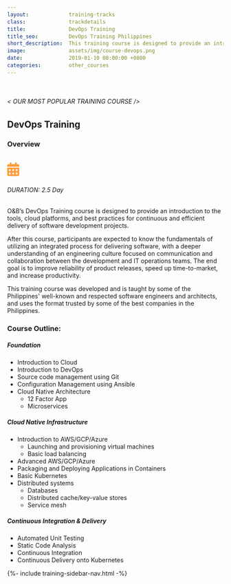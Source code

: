 ```yaml
---
layout:             training-tracks
class:              trackdetails
title:              DevOps Training
title_seo:          DevOps Training Philippines
short_description:  This training course is designed to provide an introduction to the tools, cloud platforms, and best practices for continuous and efficient delivery of software development projects.
image:              assets/img/course-devops.png
date:               2019-01-10 08:00:00 +0800
categories:         other_courses
---
```

<div class="section-content">
    <div class="container-fluid auto-1110">
        <div class="row">
            <div class="col">
                <div class="panel-content">
                    <div class="title-section">
                        <img src="{{ "assets/img/title-software.png" | relative_url }}" alt="">
                        <div class="title">
                            <h6>
                                < OUR MOST POPULAR TRAINING COURSE />
                            </h6>
                            <h2>DevOps Training</h2>
                        </div>
                    </div>
                    <div class="row" data-sticky-container>
                        <div class="track-panel">
                            <div class="track-content">
                                <section id="overview">
                                    <h3>Overview</h3>
                                    <img class="mb30 img-fluid" src="{{ "assets/img/java-course-cover.jpg" | relative_url }}" alt="">
                                    <div class="track-details">
                                        <div class="details mr40">
                                            <img src="/assets/img/ico-calendar.svg" alt="">
                                            <h6>DURATION: 2.5 Day</h6>
                                        </div>
                                    </div>
                                    <p>
                                        O&B’s DevOps Training course is designed to provide an introduction to the tools, cloud platforms, and best practices for continuous and efficient delivery of software development projects.
                                    </p>
                                    <p>After this course, participants are expected to know the fundamentals of utilizing an integrated process for delivering software, with a deeper understanding of an engineering culture focused on communication and collaboration between the development and IT operations teams. The end goal is to improve reliability of product releases, speed up time-to-market, and increase productivity.
                                    </p>
                                    <p>
                                    This training course was developed and is taught by some of the Philippines' well-known and respected software engineers and architects, and uses the format trusted by some of the best companies in the Philippines.
                                    </p>
                                </section>
                                <section id="topic-outline">
                                    <h3>
                                        Course Outline:
                                    </h3>
                                    <h5 class="course-title">Foundation</h5>
                                    <ul class="course-outline">
                                        <li>Introduction to Cloud</li>
                                        <li>Introduction to DevOps</li>
                                        <li>Source code management using Git</li>
                                        <li>Configuration Management using Ansible</li>
                                        <li>Cloud Native Architecture
                                            <ul>
                                                <li>12 Factor App</li>
                                                <li>Microservices</li>
                                            </ul>
                                        </li>
                                    </ul>
                                    <h5 class="course-title">Cloud Native Infrastructure</h5>
                                    <ul class="course-outline">
                                        <li>Introduction to AWS/GCP/Azure
                                            <ul>
                                                <li>Launching and provisioning virtual machines</li>
                                                <li>Basic load balancing</li>
                                            </ul>
                                        </li>
                                        <li>Advanced AWS/GCP/Azure</li>
                                        <li>Packaging and Deploying Applications in Containers</li>
                                        <li>Basic Kubernetes</li>
                                        <li>Distributed systems
                                            <ul>
                                                <li>Databases</li>
                                                <li>Distributed cache/key-value stores</li>
                                                <li>Service mesh</li>
                                            </ul>
                                        </li>
                                    </ul>
                                    <h5 class="course-title">Continuous Integration & Delivery</h5>
                                    <ul class="course-outline">
                                        <li>Automated Unit Testing</li>
                                        <li>Static Code Analysis</li>
                                        <li>Continuous Integration</li>
                                        <li>Continuous Delivery onto Kubernetes</li>
                                    </ul>
                                </section>
                            </div>
                            {%- include training-sidebar-nav.html -%}
                        </div>
                    </div>
                </div>
            </div>
        </div>
    </div>
</div>